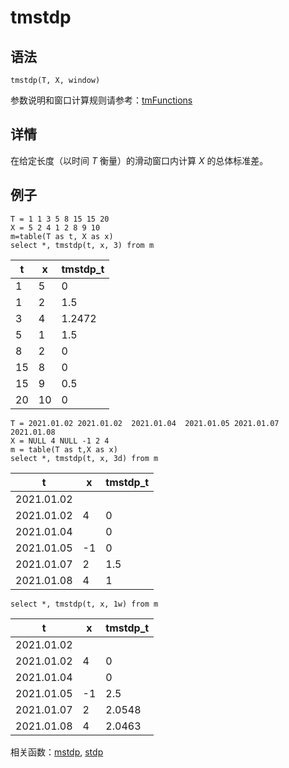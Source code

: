 # tmstdp

## 语法

`tmstdp(T, X, window)`

参数说明和窗口计算规则请参考：[tmFunctions](../themes/tmFunctions.html)

## 详情

在给定长度（以时间 *T* 衡量）的滑动窗口内计算 *X* 的总体标准差。

## 例子

```
T = 1 1 3 5 8 15 15 20
X = 5 2 4 1 2 8 9 10
m=table(T as t, X as x)
select *, tmstdp(t, x, 3) from m
```

| t | x | tmstdp\_t |
| --- | --- | --- |
| 1 | 5 | 0 |
| 1 | 2 | 1.5 |
| 3 | 4 | 1.2472 |
| 5 | 1 | 1.5 |
| 8 | 2 | 0 |
| 15 | 8 | 0 |
| 15 | 9 | 0.5 |
| 20 | 10 | 0 |

```
T = 2021.01.02 2021.01.02  2021.01.04  2021.01.05 2021.01.07 2021.01.08
X = NULL 4 NULL -1 2 4
m = table(T as t,X as x)
select *, tmstdp(t, x, 3d) from m
```

| t | x | tmstdp\_t |
| --- | --- | --- |
| 2021.01.02 |  |  |
| 2021.01.02 | 4 | 0 |
| 2021.01.04 |  | 0 |
| 2021.01.05 | -1 | 0 |
| 2021.01.07 | 2 | 1.5 |
| 2021.01.08 | 4 | 1 |

```
select *, tmstdp(t, x, 1w) from m
```

| t | x | tmstdp\_t |
| --- | --- | --- |
| 2021.01.02 |  |  |
| 2021.01.02 | 4 | 0 |
| 2021.01.04 |  | 0 |
| 2021.01.05 | -1 | 2.5 |
| 2021.01.07 | 2 | 2.0548 |
| 2021.01.08 | 4 | 2.0463 |

相关函数：[mstdp](../m/mstdp.html), [stdp](../s/stdp.html)

